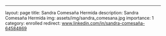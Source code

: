 ---
layout: page
title: Sandra Comesaña Hermida
description: Sandra Comesaña Hermida
img: assets/img/sandra_comesana.jpg
importance: 1
category: enrolled
redirect: www.linkedin.com/in/sandra-comesaña-64584869
